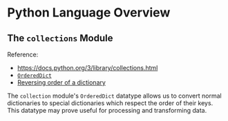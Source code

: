 # Python Language Overview

## The `collections` Module

Reference:

  + https://docs.python.org/3/library/collections.html
  + [`OrderedDict`](https://docs.python.org/dev/library/collections.html#collections.OrderedDict)
  + [Reversing order of a dictionary](https://stackoverflow.com/questions/15743125/reversing-sorted-dictionary-in-python-3)

The `collection` module's `OrderedDict` datatype allows us to convert normal dictionaries to special dictionaries which respect the order of their keys. This datatype may prove useful for processing and transforming data.
